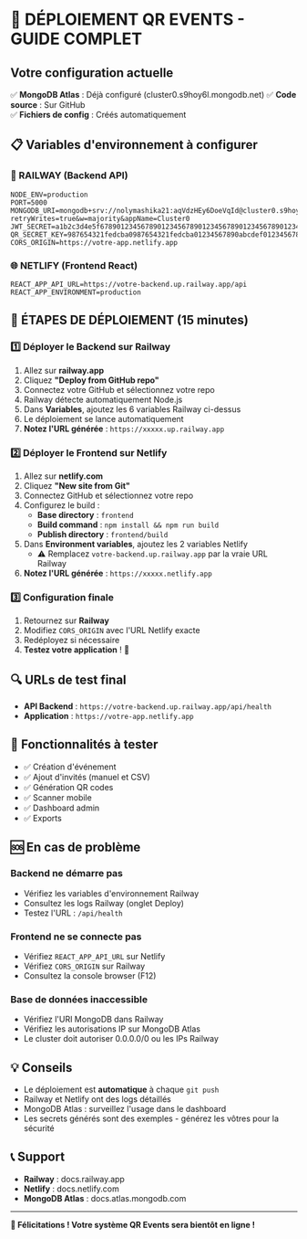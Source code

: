 # 🚀 DÉPLOIEMENT QR EVENTS - GUIDE COMPLET

## Votre configuration actuelle
✅ **MongoDB Atlas** : Déjà configuré (cluster0.s9hoy6l.mongodb.net)
✅ **Code source** : Sur GitHub  
✅ **Fichiers de config** : Créés automatiquement

## 📋 Variables d'environnement à configurer

### 🚂 RAILWAY (Backend API)
```
NODE_ENV=production
PORT=5000
MONGODB_URI=mongodb+srv://nolymashika21:aqVdzHEy6DoeVqId@cluster0.s9hoy6l.mongodb.net/qrevents?retryWrites=true&w=majority&appName=Cluster0
JWT_SECRET=a1b2c3d4e5f67890123456789012345678901234567890123456789012345678
QR_SECRET_KEY=987654321fedcba0987654321fedcba01234567890abcdef0123456789012345
CORS_ORIGIN=https://votre-app.netlify.app
```

### 🌐 NETLIFY (Frontend React)
```
REACT_APP_API_URL=https://votre-backend.up.railway.app/api
REACT_APP_ENVIRONMENT=production
```

## 🎯 ÉTAPES DE DÉPLOIEMENT (15 minutes)

### 1️⃣ Déployer le Backend sur Railway
1. Allez sur **railway.app**
2. Cliquez **"Deploy from GitHub repo"**
3. Connectez votre GitHub et sélectionnez votre repo
4. Railway détecte automatiquement Node.js
5. Dans **Variables**, ajoutez les 6 variables Railway ci-dessus
6. Le déploiement se lance automatiquement
7. **Notez l'URL générée** : `https://xxxxx.up.railway.app`

### 2️⃣ Déployer le Frontend sur Netlify  
1. Allez sur **netlify.com**
2. Cliquez **"New site from Git"**
3. Connectez GitHub et sélectionnez votre repo
4. Configurez le build :
   - **Base directory** : `frontend`
   - **Build command** : `npm install && npm run build`
   - **Publish directory** : `frontend/build`
5. Dans **Environment variables**, ajoutez les 2 variables Netlify
   - ⚠️ Remplacez `votre-backend.up.railway.app` par la vraie URL Railway
6. **Notez l'URL générée** : `https://xxxxx.netlify.app`

### 3️⃣ Configuration finale
1. Retournez sur **Railway**
2. Modifiez `CORS_ORIGIN` avec l'URL Netlify exacte
3. Redéployez si nécessaire
4. **Testez votre application** ! 🎉

## 🔍 URLs de test final
- **API Backend** : `https://votre-backend.up.railway.app/api/health`
- **Application** : `https://votre-app.netlify.app`

## 📱 Fonctionnalités à tester
- ✅ Création d'événement
- ✅ Ajout d'invités (manuel et CSV)
- ✅ Génération QR codes
- ✅ Scanner mobile
- ✅ Dashboard admin
- ✅ Exports

## 🆘 En cas de problème

### Backend ne démarre pas
- Vérifiez les variables d'environnement Railway
- Consultez les logs Railway (onglet Deploy)
- Testez l'URL : `/api/health`

### Frontend ne se connecte pas
- Vérifiez `REACT_APP_API_URL` sur Netlify
- Vérifiez `CORS_ORIGIN` sur Railway
- Consultez la console browser (F12)

### Base de données inaccessible
- Vérifiez l'URI MongoDB dans Railway
- Vérifiez les autorisations IP sur MongoDB Atlas
- Le cluster doit autoriser 0.0.0.0/0 ou les IPs Railway

## 💡 Conseils
- Le déploiement est **automatique** à chaque `git push`
- Railway et Netlify ont des logs détaillés
- MongoDB Atlas : surveillez l'usage dans le dashboard
- Les secrets générés sont des exemples - générez les vôtres pour la sécurité

## 📞 Support
- **Railway** : docs.railway.app
- **Netlify** : docs.netlify.com  
- **MongoDB Atlas** : docs.atlas.mongodb.com

---

**🎊 Félicitations ! Votre système QR Events sera bientôt en ligne !**

